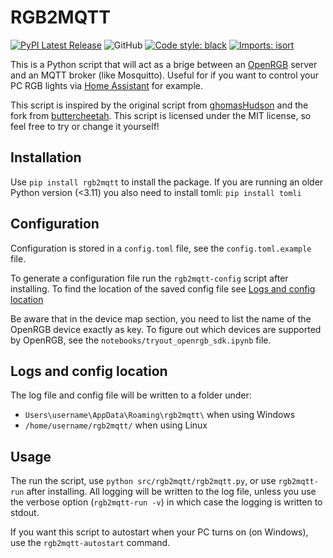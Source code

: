 # RGB2MQTT

[![PyPI Latest Release](https://img.shields.io/pypi/v/rgb2mqtt.svg)](https://pypi.org/project/rgb2mqtt/)
![GitHub](https://img.shields.io/github/license/rubenpeters91/rgb2mqtt)
[![Code style: black](https://img.shields.io/badge/code%20style-black-000000.svg)](https://github.com/psf/black)
[![Imports: isort](https://img.shields.io/badge/%20imports-isort-%231674b1?style=flat&labelColor=ef8336)](https://pycqa.github.io/isort/)

This is a Python script that will act as a brige between an [OpenRGB](https://openrgb.org/) server and an MQTT broker (like Mosquitto).
Useful for if you want to control your PC RGB lights via [Home Assistant](https://www.home-assistant.io/) for example.

This script is inspired by the original script from [ghomasHudson](https://gist.github.com/ghomasHudson/7cc24aa187e8141003073e36e068a5a2) and the fork from [buttercheetah](https://gist.github.com/buttercheetah/6cf0c81a5a45404f00736f4ce52aaf97).
This script is licensed under the MIT license, so feel free to try or change it yourself!

## Installation

Use `pip install rgb2mqtt` to install the package.
If you are running an older Python version (<3.11) you also need to install tomli: `pip install tomli`

## Configuration

Configuration is stored in a `config.toml` file, see the `config.toml.example` file.

To generate a configuration file run the `rgb2mqtt-config` script after installing. To find the location of the saved config file see [Logs and config location](#logs-and-config-location)

Be aware that in the device map section, you need to list the name of the OpenRGB device exactly as key.
To figure out which devices are supported by OpenRGB, see the `notebooks/tryout_openrgb_sdk.ipynb` file.

## Logs and config location

The log file and config file will be written to a folder under:
- `Users\username\AppData\Roaming\rgb2mqtt\` when using Windows
- `/home/username/rgb2mqtt/` when using Linux

## Usage

The run the script, use `python src/rgb2mqtt/rgb2mqtt.py`, or use `rgb2mqtt-run` after installing.
All logging will be written to the log file, unless you use the verbose option (`rgb2mqtt-run -v`) in which case the logging is written to stdout.

If you want this script to autostart when your PC turns on (on Windows), use the `rgb2mqtt-autostart` command.
